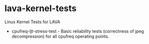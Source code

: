 # lava-kernel-tests
Linux Kernel Tests for LAVA

 * cpufreq-ljt-stress-test - Basic reliability tests (correctness of jpeg decompression) for all cpufreq operating points.
